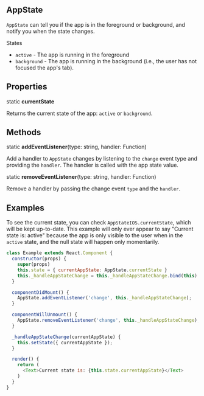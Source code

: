 ## AppState

`AppState` can tell you if the app is in the foreground or background, and
notify you when the state changes.

States

* `active` - The app is running in the foreground
* `background` - The app is running in the background (i.e., the user has not focused the app's tab).

## Properties

static **currentState**

Returns the current state of the app: `active` or `background`.

## Methods

static **addEventListener**(type: string, handler: Function)

Add a handler to `AppState` changes by listening to the `change` event type and
providing the `handler`. The handler is called with the app state value.

static **removeEventListener**(type: string, handler: Function)

Remove a handler by passing the change event `type` and the `handler`.

## Examples

To see the current state, you can check `AppStateIOS.currentState`, which will
be kept up-to-date. This example will only ever appear to say "Current state
is: active" because the app is only visible to the user when in the `active`
state, and the null state will happen only momentarily.

```js
class Example extends React.Component {
  constructor(props) {
    super(props)
    this.state = { currentAppState: AppState.currentState }
    this._handleAppStateChange = this._handleAppStateChange.bind(this)
  }

  componentDidMount() {
    AppState.addEventListener('change', this._handleAppStateChange);
  }

  componentWillUnmount() {
    AppState.removeEventListener('change', this._handleAppStateChange);
  }

  _handleAppStateChange(currentAppState) {
    this.setState({ currentAppState });
  }

  render() {
    return (
      <Text>Current state is: {this.state.currentAppState}</Text>
    )
  }
}
```
